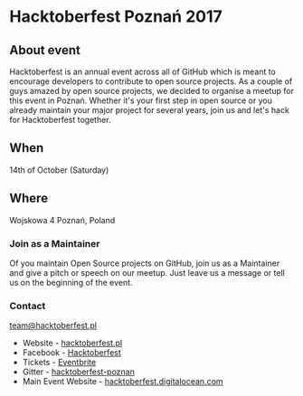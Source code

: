 # Hacktoberfest Poznań 2017

## About event
Hacktoberfest is an annual event across all of GitHub which is meant to encourage developers to contribute to open source projects.
As a couple of guys amazed by open source projects, we decided to organise a meetup for this event in Poznań.
Whether it's your first step in open source or you already maintain your major project for several years, join us and let's hack for Hacktoberfest together.

## When
14th of October (Saturday)

## Where
Wojskowa 4
Poznań, Poland

### Join as a Maintainer
Of you maintain Open Source projects on GitHub, join us as a Maintainer and give a pitch or speech on our meetup. Just leave us a message or tell us on the beginning of the event.

### Contact
team@hacktoberfest.pl

* Website - [hacktoberfest.pl](https://hacktoberfest.pl)
* Facebook - [Hacktoberfest](https://facebook.com/hacktoberfest)
* Tickets - [Eventbrite](https://www.eventbrite.com/e/hacktoberfest-poznan-tickets-49331461730)
* Gitter - [hacktoberfest-poznan](https://gitter.im/hacktoberfest-poznan/Lobby)
* Main Event Website - [hacktoberfest.digitalocean.com](https://hacktoberfest.digitalocean.com)